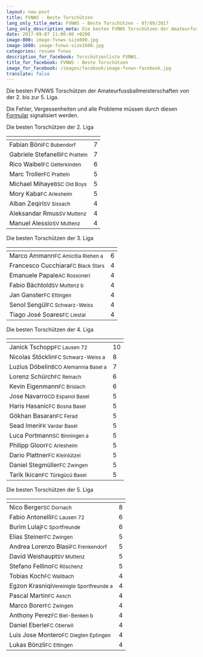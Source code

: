 ```yaml
---
layout: new-post
title: FVNWS - Beste Torschützen
lang_only_title_meta: FVNWS - Beste Torschützen - 07/09/2017
lang_only_description_meta: Die besten FVNWS Torschützen der Amateurfussballmeisterschaften von der 2. bis zur 5. Liga - 07/09/2017
date: 2017-09-07 11:00:00 +0200
image-800: image-fvnws-size800.jpg
image-1600: image-fvnws-size1600.jpg
categories: resume fvnws
description_for_facebook: Torschützenliste FVNWS.
title_for_facebook: FVNWS - Beste Torschützen
image_for_facebook: /images/facebook/image-fvnws-facebook.jpg
translate: false
---
```

Die besten FVNWS Torschützen der Amateurfussballmeisterschaften von der 2. bis zur 5. Liga.

Die Fehler, Vergessenheiten und alle Probleme müssen durch diesen <a href="/formular-fehlermeldung">Formular</a> signalisiert werden.

Die besten Torschützen der 2. Liga

<table class="table"><thead><tr><th><i class="fa fa-male"></i></th><th><i class="fa fa-futbol-o"></i></th></tr></thead><tbody><tr><td>Fabian Böni<span class='d-block team-name'><small>FC Bubendorf</small></span></td><td>7</td></tr><tr><td>Gabriele Stefanelli<span class='d-block team-name'><small>FC Pratteln</small></span></td><td>7</td></tr><tr><td>Rico Waibel<span class='d-block team-name'><small>FC Gelterkinden</small></span></td><td>6</td></tr><tr><td>Marc Troller<span class='d-block team-name'><small>FC Pratteln</small></span></td><td>5</td></tr><tr><td>Michael Mihaye<span class='d-block team-name'><small>BSC Old Boys</small></span></td><td>5</td></tr><tr><td>Mory Kaba<span class='d-block team-name'><small>FC Arlesheim</small></span></td><td>5</td></tr><tr><td>Alban Zeqiri<span class='d-block team-name'><small>SV Sissach</small></span></td><td>4</td></tr><tr><td>Aleksandar Rmus<span class='d-block team-name'><small>SV Muttenz</small></span></td><td>4</td></tr><tr><td>Manuel Alessio<span class='d-block team-name'><small>SV Muttenz</small></span></td><td>4</td></tr></tbody></table>

Die besten Torschützen der 3. Liga

<table class="table"><thead><tr><th><i class="fa fa-male"></i></th><th><i class="fa fa-futbol-o"></i></th></tr></thead><tbody><tr><td>Marco Ammann<span class='d-block team-name'><small>FC Amicitia Riehen a</small></span></td><td>6</td></tr><tr><td>Francesco Cucchiara<span class='d-block team-name'><small>FC Black Stars</small></span></td><td>4</td></tr><tr><td>Emanuele Papale<span class='d-block team-name'><small>AC Rossoneri</small></span></td><td>4</td></tr><tr><td>Fabio Bächtold<span class='d-block team-name'><small>SV Muttenz b</small></span></td><td>4</td></tr><tr><td>Jan Ganster<span class='d-block team-name'><small>FC Ettingen</small></span></td><td>4</td></tr><tr><td>Senol Sengül<span class='d-block team-name'><small>FC Schwarz-Weiss</small></span></td><td>4</td></tr><tr><td>Tiago José Soares<span class='d-block team-name'><small>FC Liestal</small></span></td><td>4</td></tr></tbody></table>

Die besten Torschützen der 4. Liga

<table class="table"><thead><tr><th><i class="fa fa-male"></i></th><th><i class="fa fa-futbol-o"></i></th></tr></thead><tbody><tr><td>Janick Tschopp<span class='d-block team-name'><small>FC Lausen 72</small></span></td><td>10</td></tr><tr><td>Nicolas Stöcklin<span class='d-block team-name'><small>FC Schwarz-Weiss a</small></span></td><td>8</td></tr><tr><td>Luzius Döbelin<span class='d-block team-name'><small>BCO Alemannia Basel a</small></span></td><td>7</td></tr><tr><td>Lorenz Schürch<span class='d-block team-name'><small>FC Reinach</small></span></td><td>6</td></tr><tr><td>Kevin Eigenmann<span class='d-block team-name'><small>FC Brislach</small></span></td><td>6</td></tr><tr><td>Jose Navarro<span class='d-block team-name'><small>CD Espanol Basel</small></span></td><td>5</td></tr><tr><td>Haris Hasanic<span class='d-block team-name'><small>FC Bosna Basel</small></span></td><td>5</td></tr><tr><td>Gökhan Basaran<span class='d-block team-name'><small>FC Ferad</small></span></td><td>5</td></tr><tr><td>Sead Imeri<span class='d-block team-name'><small>FK Vardar Basel</small></span></td><td>5</td></tr><tr><td>Luca Portmann<span class='d-block team-name'><small>SC Binningen a</small></span></td><td>5</td></tr><tr><td>Philipp Gloor<span class='d-block team-name'><small>FC Arlesheim</small></span></td><td>5</td></tr><tr><td>Dario Plattner<span class='d-block team-name'><small>FC Kleinlützel</small></span></td><td>5</td></tr><tr><td>Daniel Stegmüller<span class='d-block team-name'><small>FC Zwingen</small></span></td><td>5</td></tr><tr><td>Tarik Ikican<span class='d-block team-name'><small>FC Türkgücü Basel</small></span></td><td>5</td></tr></tbody></table>

Die besten Torschützen der 5. Liga

<table class="table"><thead><tr><th><i class="fa fa-male"></i></th><th><i class="fa fa-futbol-o"></i></th></tr></thead><tbody><tr><td>Nico Berger<span class='d-block team-name'><small>SC Dornach</small></span></td><td>8</td></tr><tr><td>Fabio Antonelli<span class='d-block team-name'><small>FC Lausen 72</small></span></td><td>6</td></tr><tr><td>Burim Lulaj<span class='d-block team-name'><small>FC Sportfreunde</small></span></td><td>6</td></tr><tr><td>Elias Steiner<span class='d-block team-name'><small>FC Zwingen</small></span></td><td>5</td></tr><tr><td>Andrea Lorenzo Blasi<span class='d-block team-name'><small>FC Frenkendorf</small></span></td><td>5</td></tr><tr><td>David Weishaupt<span class='d-block team-name'><small>SV Muttenz</small></span></td><td>5</td></tr><tr><td>Stefano Fellino<span class='d-block team-name'><small>FC Röschenz</small></span></td><td>5</td></tr><tr><td>Tobias Koch<span class='d-block team-name'><small>FC Wallbach</small></span></td><td>4</td></tr><tr><td>Egzon Krasniqi<span class='d-block team-name'><small>Vereinigte Sportfreunde a</small></span></td><td>4</td></tr><tr><td>Pascal Martin<span class='d-block team-name'><small>FC Aesch</small></span></td><td>4</td></tr><tr><td>Marco Borer<span class='d-block team-name'><small>FC Zwingen</small></span></td><td>4</td></tr><tr><td>Anthony Perez<span class='d-block team-name'><small>FC Biel-Benken b</small></span></td><td>4</td></tr><tr><td>Daniel Eberle<span class='d-block team-name'><small>FC Oberwil</small></span></td><td>4</td></tr><tr><td>Luis Jose Montero<span class='d-block team-name'><small>FC Diegten Eptingen</small></span></td><td>4</td></tr><tr><td>Lukas Bönzli<span class='d-block team-name'><small>FC Ettingen</small></span></td><td>4</td></tr></tbody></table>

